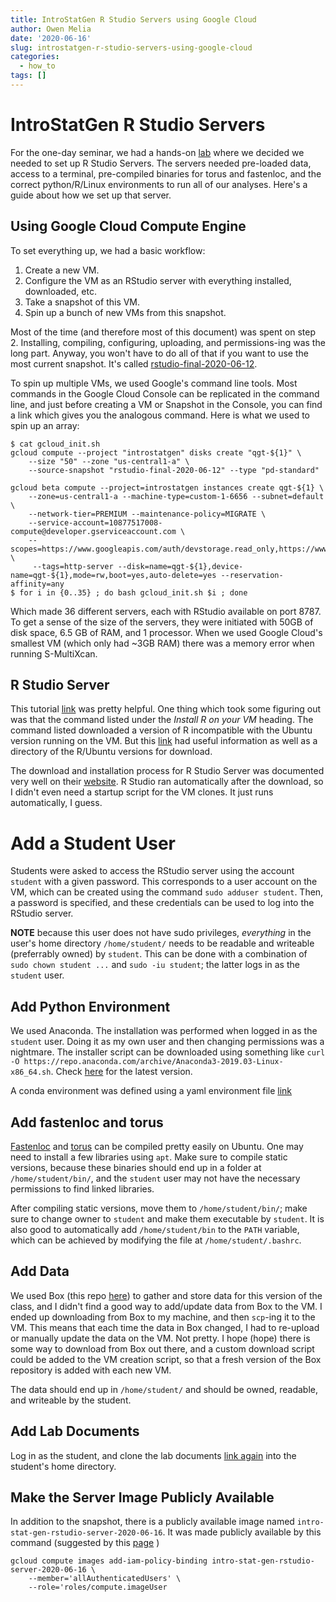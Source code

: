 ```yaml
---
title: IntroStatGen R Studio Servers using Google Cloud
author: Owen Melia
date: '2020-06-16'
slug: introstatgen-r-studio-servers-using-google-cloud
categories:
  - how_to
tags: []
---
```


# IntroStatGen R Studio Servers

For the one-day seminar, we had a hands-on [lab](https://github.com/hakyimlab/QGT-Columbia-HKI) where we decided we needed to set up R Studio Servers. The servers needed pre-loaded data, access to a terminal, pre-compiled binaries for torus and fastenloc, and the correct python/R/Linux environments to run all of our analyses. Here's a guide about how we set up that server. 

## Using Google Cloud Compute Engine

To set everything up, we had a basic workflow:
1. Create a new VM.
1. Configure the VM as an RStudio server with everything installed, downloaded, etc.
1. Take a snapshot of this VM. 
1. Spin up a bunch of new VMs from this snapshot. 

Most of the time (and therefore most of this document) was spent on step 2. Installing, compiling, configuring, uploading, and permissions-ing was the long part. Anyway, you won't have to do all of that if you want to use the most current snapshot. It's called [rstudio-final-2020-06-12](https://console.cloud.google.com/compute/snapshotsDetail/projects/introstatgen/global/snapshots/rstudio-final-2020-06-12?project=introstatgen). 

To spin up multiple VMs, we used Google's command line tools. Most commands in the Google Cloud Console can be replicated in the command line, and just before creating a VM or Snapshot in the Console, you can find a link which gives you the analogous command. Here is what we used to spin up an array:
```
$ cat gcloud_init.sh
gcloud compute --project "introstatgen" disks create "qgt-${1}" \
    --size "50" --zone "us-central1-a" \
    --source-snapshot "rstudio-final-2020-06-12" --type "pd-standard"

gcloud beta compute --project=introstatgen instances create qgt-${1} \
    --zone=us-central1-a --machine-type=custom-1-6656 --subnet=default \
    --network-tier=PREMIUM --maintenance-policy=MIGRATE \
    --service-account=10877517008-compute@developer.gserviceaccount.com \
    --scopes=https://www.googleapis.com/auth/devstorage.read_only,https://www.googleapis.com/auth/logging.write,https://www.googleapis.com/auth/monitoring.write,https://www.googleapis.com/auth/servicecontrol,https://www.googleapis.com/auth/service.management.readonly,https://www.googleapis.com/auth/trace.append \
     --tags=http-server --disk=name=qgt-${1},device-name=qgt-${1},mode=rw,boot=yes,auto-delete=yes --reservation-affinity=any
$ for i in {0..35} ; do bash gcloud_init.sh $i ; done
```
Which made 36 different servers, each with RStudio available on port 8787. To get a sense of the size of the servers, they were initiated with 50GB of disk space, 6.5 GB of RAM, and 1 processor. When we used Google Cloud's smallest VM (which only had ~3GB RAM) there was a memory error when running S-MultiXcan.

## R Studio Server

This tutorial [link](https://grantmcdermott.com/2017/05/30/rstudio-server-compute-engine/) was pretty helpful. One thing which took some figuring out was that the command listed under the _Install R on your VM_ heading. The command listed downloaded a version of R incompatible with the Ubuntu version running on the VM. But this [link](https://cran.r-project.org/bin/linux/ubuntu/README) had useful information as well as a directory of the R/Ubuntu versions for download.

The download and installation process for R Studio Server was documented very well on their [website](https://rstudio.com/products/rstudio/download-server/). R Studio ran automatically after the download, so I didn't even need a startup script for the VM clones. It just runs automatically, I guess. 

# Add a Student User

Students were asked to access the RStudio server using the account `student` with a given password. This corresponds to a user account on the VM, which can be created using the command `sudo adduser student`. Then, a password is specified, and these credentials can be used to log into the RStudio server. 

**NOTE** because this user does not have sudo privileges, _everything_ in the user's home directory `/home/student/` needs to be readable and writeable (preferrably owned) by `student`. This can be done with a combination of `sudo chown student ...` and `sudo -iu student`; the latter logs in as the `student` user. 

## Add Python Environment

We used Anaconda. The installation was performed when logged in as the `student` user. Doing it as my own user and then changing permissions was a nightmare. The installer script can be downloaded using something like `curl -O https://repo.anaconda.com/archive/Anaconda3-2019.03-Linux-x86_64.sh`. Check [here](https://www.anaconda.com/products/individual) for the latest version. 

A conda environment was defined using a yaml environment file [link](https://github.com/hakyimlab/MetaXcan/blob/master/software/conda_env.yaml)

## Add fastenloc and torus

[Fastenloc](https://github.com/xqwen/fastenloc) and [torus](https://github.com/xqwen/torus) can be compiled pretty easily on Ubuntu. One may need to install a few libraries using `apt`. Make sure to compile static versions, because these binaries should end up in a folder at `/home/student/bin/`, and the `student` user may not have the necessary permissions to find linked libraries. 

After compiling static versions, move them to `/home/student/bin/`; make sure to change owner to `student` and make them executable by `student`. It is also good to automatically add `/home/student/bin` to the `PATH` variable, which can be achieved by modifying the file at `/home/student/.bashrc`.

## Add Data

We used Box (this repo [here](https://uchicago.box.com/s/zhapf2zfxcpj7thvq4sjnqale3emleum)) to gather and store data for this version of the class, and I didn't find a good way to add/update data from Box to the VM. I ended up downloading from Box to my machine, and then `scp`-ing it to the VM. This means that each time the data in Box changed, I had to re-upload or manually update the data on the VM. Not pretty. I hope (hope) there is some way to download from Box out there, and a custom download script could be added to the VM creation script, so that a fresh version of the Box repository is added with each new VM. 

The data should end up in `/home/student/` and should be owned, readable, and writeable by the student. 

## Add Lab Documents

Log in as the student, and clone the lab documents [link again](https://github.com/hakyimlab/QGT-Columbia-HKI) into the student's home directory. 

## Make the Server Image Publicly Available

In addition to the snapshot, there is a publicly available image named `intro-stat-gen-rstudio-server-2020-06-16`. It was made publicly available by this command (suggested by this [page](https://cloud.google.com/compute/docs/images/managing-access-custom-images#share-images-publicly) )
```
gcloud compute images add-iam-policy-binding intro-stat-gen-rstudio-server-2020-06-16 \
    --member='allAuthenticatedUsers' \
    --role='roles/compute.imageUser
```


